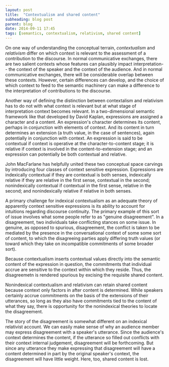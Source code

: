 ```yaml
---
layout: post
title:  "Contextualism and shared content"
subheading: blog post
parent: blog
date: 2014-09-11 17:45
tags: [semantics, contextualism, relativism, shared content]
---
```


On one way of understanding the conceptual terrain, _contextualism_ and _relativism_ differ on which context is relevant to the assessment of a contribution to the discourse.  In normal communicative exchanges, there are two salient contexts whose features can plausibly impact interpretation-- the context of the speaker and the context of the audience. And in normal communicative exchanges, there will be considerable overlap between these contexts.  However, certain differences can develop, and the choice of which context to feed to the semantic machinery can make a difference to the interpretation of contributions to the discourse.

Another way of defining the distinction between contextalism and relativism has to do not with what context is relevant but at what stage of interpretation context becomes relevant. In a two-dimensional semantic framework like that developed by David Kaplan, expressions are assigned a character and a content.  An expression's character determines its content, perhaps in conjunction with elements of context.  And its content in turn determines an extension (a truth value, in the case of sentences), again potentially in conjunction with context.  An expression is said to be contextual if context is operative at the character-to-content stage; it is relative if context is involved in the content-to-extension stage; and an expression can potentially be both contextual and relative.

John MacFarlane has helpfully united these two conceptual space carvings by introducing four classes of context sensitive expression.  Expressions are indexically contextual if they are contextual is both senses, indexically relative if they are relative in the first sense, contextual in the second; nonindexically contextual if contextual in the first sense, relative in the second; and nonindexically relative if relative in both senses.

A primary challenge for indexical contextualism as an adequate theory of apparently context sensitive expressions is its ability to account for intuitions regarding discourse continuity.  The primary example of this sort of issue involves what some people refer to as "genuine disagreement".  In a disagreement, two individuals take conflicting stances on some issue.  In genuine, as opposed to spurious, disagreement, the conflict is taken to be mediated by the presence in the conversational context of some some sort of content, to which the disagreeing parties apply differing truth values (or toward which they take on incompatible commitments of some broader sort).

Because contextualism inserts contextual values directly into the semantic content of the expression in question, the commitments that individual accrue are sensitive to the context within which they reside.  Thus, the disagreemetn is rendered spurious by excising the requisite shared content.

Nonindexical contextualism and relativism can retain shared content because context only factors in after content is determined.  While speakers certainly accrue commitments on the basis of the extensions of their utterances, so long as they also have commitments tied to the content of what they say, there is opportunity for the nonindexical theories to locate the disagreement.

The story of the disagreement is somewhat different on an indexical relativist account.  We can easily make sense of why an audience member may express disagreement with a speaker's utterance.  Since the audience's context determines the content, if the utterance so filled out conflicts with their context internal judgement, disagreement will be forthcoming.  But since any utterance they make expressing that disagreement will have a content determined in part by the original speaker's context, the disagreement will have little weight.  Here, too, shared content is lost.



